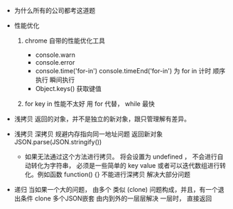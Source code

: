 - 为什么所有的公司都考这道题
- 性能优化
    1. chrome 自带的性能优化工具
        - console.warn 
        - console.error
        - console.time('for-in') console.timeEnd('for-in') 为 for in 计时 顺序执行 瞬间执行
        - Object.keys() 获取键值

    2. for key in 性能不太好 用 for 代替， while 最快

- 浅拷贝
    返回的对象，并不是独立的新对象，跟只管理解有差异。
 
- 浅拷贝 深拷贝 规避内存指向同一地址问题
    返回新对象 JSON.parse(JSON.stringify())
    - 如果无法通过这个方法进行拷贝。
        将会设置为 undefined ， 不会进行自动转化为字符串， 必须是一些简单的 key value 或者可以迭代数组进行转化。例如函数 function() {} 不能进行深拷贝 解决大部分问题

- 递归
    当如果一个大的问题， 由多个 类似 (clone) 问题构成，并且，有一个退出条件
    clone 多个JSON嵌套 由内到外的一层层解决
    一层时， 直接返回